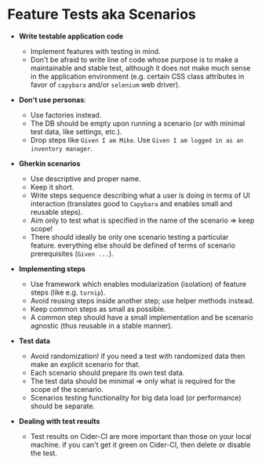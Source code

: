 # Feature Tests aka Scenarios

* **Write testable application code**
   * Implement features with testing in mind.
   * Don't be afraid to write line of code whose purpose is to make a maintainable and stable test, although it does not make much sense in the application environment (e.g. certain CSS class attributes in favor of `capybara` and/or `selenium` web driver).

* **Don't use personas**:
   * Use factories instead.
   * The DB should be empty upon running a scenario (or with minimal test data, like settings, etc.).
   * Drop steps like `Given I am Mike`. Use `Given I am logged in as an inventory manager`.

* **Gherkin scenarios**
   * Use descriptive and proper name.
   * Keep it short.
   * Write steps sequence describing what a user is doing in terms of UI interaction (translates good to `Capybara` and enables small and reusable steps).
   * Aim only to test what is specified in the name of the scenario => keep scope!
   * There should ideally be only one scenario testing a particular feature. everything else should be defined of terms of scenario prerequisites (`Given ...`).

* **Implementing steps**
   * Use framework which enables modularization (isolation) of feature steps (like e.g. `turnip`).
   * Avoid reusing steps inside another step; use helper methods instead.
   * Keep common steps as small as possible.
   * A common step should have a small implementation and be scenario agnostic (thus reusable in a stable manner).

* **Test data**
   * Avoid randomization! if you need a test with randomized data then make an explicit scenario for that.
   * Each scenario should prepare its own test data.
   * The test data should be minimal => only what is required for the scope of the scenario.
   * Scenarios testing functionality for big data load (or performance) should be separate.

* **Dealing with test results**
   * Test results on Cider-CI are more important than those on your local machine. if you can't get it green on Cider-CI, then delete or disable the test.
